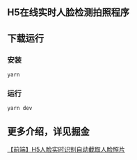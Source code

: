 ## H5在线实时人脸检测拍照程序

## 下载运行

### 安装
```
yarn
```
### 运行
```
yarn dev
```

## 更多介绍，详见掘金

[【前端】H5人脸实时识别自动截取人脸照片](https://juejin.im/post/5e5735716fb9a07c9a195efa)